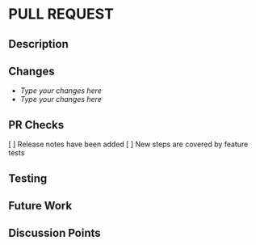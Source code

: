 <!-- markdownlint-disable-file MD041 -->

# PULL REQUEST

## Description

<!-- High level description or summary of the PR -->

## Changes

<!-- List of changes -->

- _Type your changes here_
- _Type your changes here_

## PR Checks

<!-- All points must be addressed before merge -->

[ ] Release notes have been added
[ ] New steps are covered by feature tests

## Testing

<!-- This section explains to users how to test the changes on their local machine -->

## Future Work

<!-- Optional -->
<!-- Add any future work plans that are not addressed by the PR but are raised by the PR -->

## Discussion Points

<!-- Optional -->
<!-- Points that need further discussion with the PR reviewers -->

